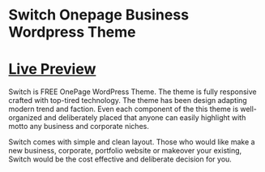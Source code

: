 Switch Onepage Business Wordpress Theme
========

<a href="http://demo.themexpert.com/?theme=switch&cms=wp">Live Preview</a>
========
Switch is FREE OnePage WordPress Theme. The theme is fully responsive crafted with top-tired technology. The theme has been design adapting modern trend and faction. Even each component of the this theme is well-organized and deliberately placed that anyone can easily highlight with motto any business and corporate niches.

Switch comes with simple and clean layout. Those who would like make a new business, corporate, portfolio website or makeover your existing, Switch would be the cost effective and deliberate decision for you.
